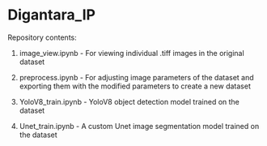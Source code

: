 # Digantara_IP

Repository contents:

1. image_view.ipynb - For viewing individual .tiff images in the original dataset

2. preprocess.ipynb - For adjusting image parameters of the dataset and exporting them with the modified parameters to create a new dataset

3. YoloV8_train.ipynb - YoloV8 object detection model trained on the dataset

4. Unet_train.ipynb - A custom Unet image segmentation model trained on the dataset



